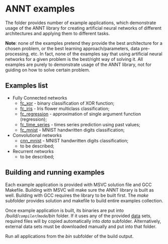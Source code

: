 # ANNT examples

The folder provides number of example applications, which demonstrate usage of the ANNT library for creating artificial neural networks of different architectures and applying them to different tasks.

**Note**: none of the examples pretend they provide the best architecture for a chosen problem, or the best learning approach/parameters, data pre-processing, etc. In fact, none of the examples say that using artificial neural networks for a given problem is the best/right way of solving it. All examples are purely to demonstrate usage of the ANNT library, not for guiding on how to solve certain problem.

## Examples list

* Fully Connected networks
  - [fc_xor](fc_xor/) - binary classification of XOR function;
  - [fc_iris](fc_iris/) - Iris flower multiclass classification;
  - [fc_regression](fc_regression/) - approximation of single argument function (regression);
  - [fc_time_series](fc_time_series/) - times series prediction using past values;
  - [fc_mnist](fc_mnist/) - MNIST handwritten digits classification;
* Convolutional networks
  - [cnn_mnist](cnn_mnist/) - MNIST handwritten digits classification;
  - to be described;
* Recurrent networks
  - to be described;

## Building and running examples

Each example application is provided with MSVC solution file and GCC Makefile. Building with MSVC will make sure the ANNT library is built as well. Building with GCC requires the library to be built first. The *make* subfolder provides solution and makefile to build entire examples collection.

Once example application is built, its binaries are put into */build/`compiler`/`mode`/bin* folder. If it uses any of the provided [data](data/) sets, required files will by copied automatically into *data* subfolder. Alternatively, external data sets must be downloaded manually and put into that folder.

Run all applications from the *bin* subfolder of the build output.
